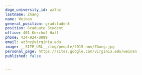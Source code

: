 ```yaml
---
doge_university_id: wz3nz
lastname: Zhang
name: Weinan 
general_position: gradstudent
position: Graduate Student
office: 401 Kerchof Hall
phone: 434-924-0899
email: wz3nz@virginia.edu
image: __SITE_URL__/img/people/2019-nov/Zhang.jpg
personal_page: https://sites.google.com/virginia.edu/weinan 
published: false


---
```


